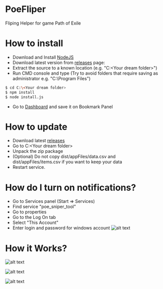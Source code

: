 # PoeFliper
Fliping Helper for game Path of Exile

# How to install

  - Download and Install [NodeJS](https://nodejs.org/en/)
  - Download latest version from [releases](https://github.com/Klaku/PoeFliper/releases) page: 
  - Extract the source to a known location (e.g. "C:\<Your dream folder>")
  - Run CMD console and type (Try to avoid folders that require saving as administrator e.g. "C:\Program Files")
```sh
$ cd C:\<Your dream folder>
$ npm install
$ node install.js
```
  - Go to [Dashboard](http://localhost:8510) and save it on Bookmark Panel
  # How to update
   - Download latest [releases](https://github.com/Klaku/PoeFliper/releases)
   - Go to C:\<Your dream folder>
   - Unpack the zip package
   - (Optional) Do not copy dist/appFiles/data.csv and dist/appFiles/items.csv if you want to keep your data
   - Restart service.
   
  # How do I turn on notifications?
  
  - Go to Services panel (Start => Services) 
  - Find service "poe_sniper_tool" 
  - Go to properties
  - Go to the Log On tab
  - Select "This Account" 
  - Enter login and password for windows account
![alt text](https://i.imgur.com/HNxfTlF.png)

  # How it Works?
  
![alt text](https://i.imgur.com/mUJPOQw.png)

![alt text](https://i.imgur.com/lYAllSw.png)

![alt text](https://i.imgur.com/vvlswXa.png)

